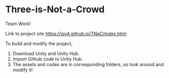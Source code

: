 # Three-is-Not-a-Crowd
Team Work!

Link to project site
https://jsy4.github.io/TNaC/index.html

To build and modify the project,  
1. Download Unity and Unity Hub. 
2. Import Github code to Unity Hub.
3. The assets and codes are in corresponding folders, so look around and modify it!
